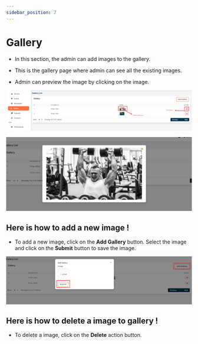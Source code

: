 ```yaml
---
sidebar_position: 7
---
```


# Gallery


- In this section, the admin can add images to the gallery.


- This is the gallery page where admin can see all the existing images.

- Admin can preview the image by clicking on the image.

![Gallery](./img/12.png)


![Gallery](./img/13.png)


## Here is how to add a new image !

- To add a new image, click on the **Add Gallery** button. Select the image and click on the **Submit** button to save the image.


![Add Gallery](./img/14.png)


## Here is how to delete a image to gallery !

- To delete a image, click on the **Delete** action button.